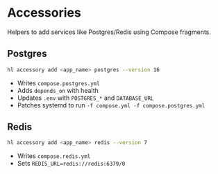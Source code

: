 # Accessories

Helpers to add services like Postgres/Redis using Compose fragments.

## Postgres
```bash
hl accessory add <app_name> postgres --version 16
```
- Writes `compose.postgres.yml`
- Adds `depends_on` with health
- Updates `.env` with `POSTGRES_*` and `DATABASE_URL`
- Patches systemd to run `-f compose.yml -f compose.postgres.yml`

## Redis
```bash
hl accessory add <app_name> redis --version 7
```
- Writes `compose.redis.yml`
- Sets `REDIS_URL=redis://redis:6379/0`
